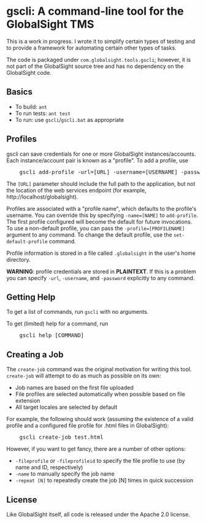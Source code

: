 gscli: A command-line tool for the GlobalSight TMS
==================================================

This is a work in progress.  I wrote it to simplify certain types of testing and to provide a framework for automating certain other types of tasks.

The code is packaged under <code>com.globalsight.tools.gscli</code>; however, it is not part of the GlobalSight source tree and has no dependency on the GlobalSight code.

Basics
------
* To build: <code>ant</code>
* To run tests: <code>ant test</code>
* To run: use <code>gscli</code>/<code>gscli.bat</code> as appropriate

Profiles
--------
gscli can save credentials for one or more GlobalSight instances/accounts.  Each instance/account pair is known as a "profile".  To add a profile, use

<pre>
    gscli add-profile -url=[URL] -username=[USERNAME] -password=[PASSWORD]
</pre>

The <code>[URL]</code> parameter should include the full path to the application, but not the location of the web services endpoint (for example, http://localhost/globalsight).

Profiles are associated with a "profile name", which defaults to the profile's username.  You can override this by specifying <code>-name=[NAME]</code> to <code>add-profile</code>.  The first profile configured will become the default for future invocations.  To use a non-default profile, you can pass the <code>-profile=[PROFILENAME]</code> argument to any command.  To change the default profile, use the <code>set-default-profile</code> command.

Profile information is stored in a file called <code>.globalsight</code> in the user's home directory.  

<b>WARNING</b>: profile credentials are stored in <b>PLAINTEXT</b>.  If this is a problem you can specify <code>-url</code>, <code>-username</code>, and <code>-password</code> explicitly to any command.

Getting Help
------------
To get a list of commands, run <code>gscli</code> with no arguments.

To get (limited) help for a command, run

<pre>
    gscli help [COMMAND]
</pre>

Creating a Job
--------------

The <code>create-job</code> command was the original motivation for writing this tool.  <code>create-job</code> will attempt to do as much as possible on its own:

* Job names are based on the first file uploaded
* File profiles are selected automatically when possible based on file extension
* All target locales are selected by default

For example, the following should work (assuming the existence of a valid profile and a configured file profile for .html files in GlobalSight):

<pre>
    gscli create-job test.html
</pre>

However, if you want to get fancy, there are a number of other options:

* <code>-fileprofile</code> or <code>-fileprofileid</code> to specify the file profile to use (by name and ID, respectively)
* <code>-name</code> to manually specify the job name
* <code>-repeat [N]</code> to repeatedly create the job [N] times in quick succession

License
-------

Like GlobalSight itself, all code is released under the Apache 2.0 license.
